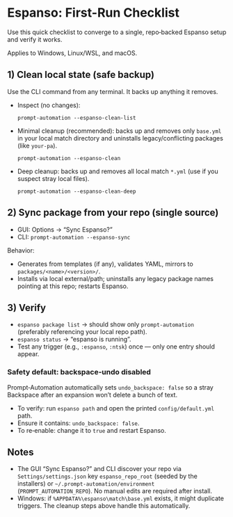 # Espanso: First-Run Checklist

Use this quick checklist to converge to a single, repo‑backed Espanso setup and verify it works.

Applies to Windows, Linux/WSL, and macOS.

## 1) Clean local state (safe backup)

Use the CLI command from any terminal. It backs up anything it removes.

- Inspect (no changes):

  `prompt-automation --espanso-clean-list`

- Minimal cleanup (recommended): backs up and removes only `base.yml` in your local match directory and uninstalls legacy/conflicting packages (like `your-pa`).

  `prompt-automation --espanso-clean`

- Deep cleanup: backs up and removes all local match `*.yml` (use if you suspect stray local files).

  `prompt-automation --espanso-clean-deep`

## 2) Sync package from your repo (single source)

- GUI: Options → “Sync Espanso?”
- CLI: `prompt-automation --espanso-sync`

Behavior:
- Generates from templates (if any), validates YAML, mirrors to `packages/<name>/<version>/`.
- Installs via local external/path; uninstalls any legacy package names pointing at this repo; restarts Espanso.

## 3) Verify

- `espanso package list` → should show only `prompt-automation` (preferably referencing your local repo path).
- `espanso status` → “espanso is running”.
- Test any trigger (e.g., `:espanso`, `:ntsk`) once — only one entry should appear.

### Safety default: backspace-undo disabled

Prompt‑Automation automatically sets `undo_backspace: false` so a stray Backspace after an expansion won’t delete a bunch of text.

- To verify: run `espanso path` and open the printed `config/default.yml` path.
- Ensure it contains: `undo_backspace: false`.
- To re‑enable: change it to `true` and restart Espanso.

## Notes

- The GUI “Sync Espanso?” and CLI discover your repo via `Settings/settings.json` key `espanso_repo_root` (seeded by the installers) or `~/.prompt-automation/environment` (`PROMPT_AUTOMATION_REPO`). No manual edits are required after install.
- Windows: if `%APPDATA%\espanso\match\base.yml` exists, it might duplicate triggers. The cleanup steps above handle this automatically.
